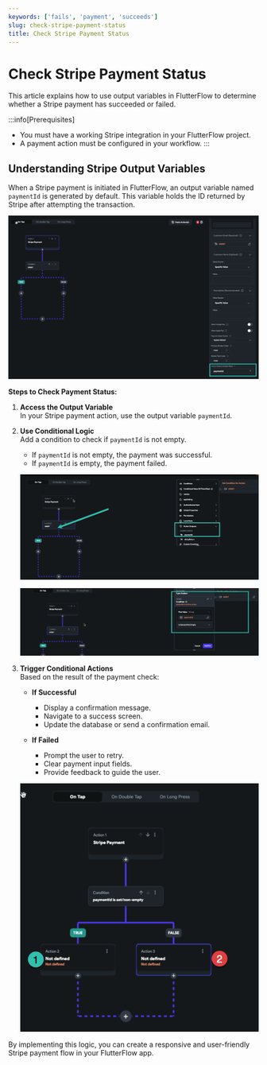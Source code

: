 ```yaml
---
keywords: ['fails', 'payment', 'succeeds']
slug: check-stripe-payment-status
title: Check Stripe Payment Status
---
```


# Check Stripe Payment Status

This article explains how to use output variables in FlutterFlow to determine whether a Stripe payment has succeeded or failed.

:::info[Prerequisites]
- You must have a working Stripe integration in your FlutterFlow project.
- A payment action must be configured in your workflow.
:::

## Understanding Stripe Output Variables

When a Stripe payment is initiated in FlutterFlow, an output variable named `paymentId` is generated by default. This variable holds the ID returned by Stripe after attempting the transaction.

![Stripe paymentId output variable](imgs/20250430121315284187.png)

**Steps to Check Payment Status:**

1. **Access the Output Variable**  
   In your Stripe payment action, use the output variable `paymentId`.

2. **Use Conditional Logic**  
   Add a condition to check if `paymentId` is not empty.

   - If `paymentId` is not empty, the payment was successful.
   - If `paymentId` is empty, the payment failed.

   ![Checking paymentId is not empty](imgs/20250430121315556496.png) 
    
   ![Condition block using paymentId](imgs/20250430121315814333.png)

3. **Trigger Conditional Actions**  
   Based on the result of the payment check:

   - **If Successful**  
     - Display a confirmation message.
     - Navigate to a success screen.
     - Update the database or send a confirmation email.

   - **If Failed**  
     - Prompt the user to retry.
     - Clear payment input fields.
     - Provide feedback to guide the user.

   ![Example of a successful payment flow](imgs/20250430121316063461.png)

By implementing this logic, you can create a responsive and user-friendly Stripe payment flow in your FlutterFlow app.

